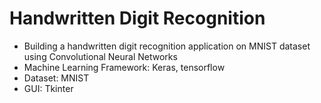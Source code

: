 # Handwritten Digit Recognition
- Building a handwritten digit recognition application on MNIST dataset using Convolutional Neural Networks
- Machine Learning Framework: Keras, tensorflow
- Dataset: MNIST
- GUI: Tkinter
